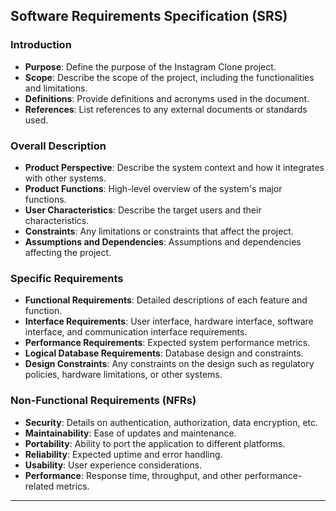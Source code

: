 ## Software Requirements Specification (SRS)

### Introduction
- **Purpose**: Define the purpose of the Instagram Clone project.
- **Scope**: Describe the scope of the project, including the functionalities and limitations.
- **Definitions**: Provide definitions and acronyms used in the document.
- **References**: List references to any external documents or standards used.

### Overall Description
- **Product Perspective**: Describe the system context and how it integrates with other systems.
- **Product Functions**: High-level overview of the system's major functions.
- **User Characteristics**: Describe the target users and their characteristics.
- **Constraints**: Any limitations or constraints that affect the project.
- **Assumptions and Dependencies**: Assumptions and dependencies affecting the project.

### Specific Requirements
- **Functional Requirements**: Detailed descriptions of each feature and function.
- **Interface Requirements**: User interface, hardware interface, software interface, and communication interface requirements.
- **Performance Requirements**: Expected system performance metrics.
- **Logical Database Requirements**: Database design and constraints.
- **Design Constraints**: Any constraints on the design such as regulatory policies, hardware limitations, or other systems.

### Non-Functional Requirements (NFRs)
- **Security**: Details on authentication, authorization, data encryption, etc.
- **Maintainability**: Ease of updates and maintenance.
- **Portability**: Ability to port the application to different platforms.
- **Reliability**: Expected uptime and error handling.
- **Usability**: User experience considerations.
- **Performance**: Response time, throughput, and other performance-related metrics.

---
